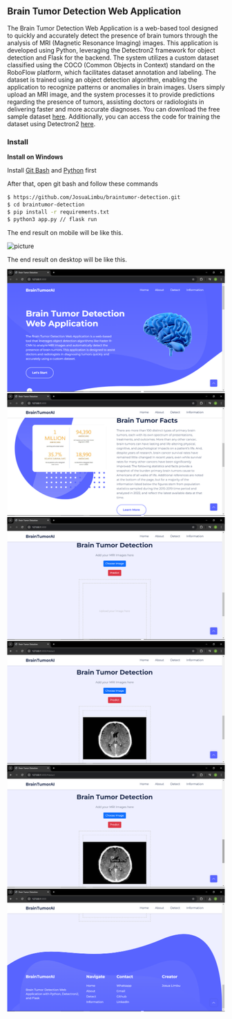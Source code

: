 ## Brain Tumor Detection Web Application

The Brain Tumor Detection Web Application is a web-based tool designed to quickly and accurately detect the presence of brain tumors through the analysis of MRI (Magnetic Resonance Imaging) images. This application is developed using Python, leveraging the Detectron2 framework for object detection and Flask for the backend. The system utilizes a custom dataset classified using the COCO (Common Objects in Context) standard on the RoboFlow platform, which facilitates dataset annotation and labeling. The dataset is trained using an object detection algorithm, enabling the application to recognize patterns or anomalies in brain images. Users simply upload an MRI image, and the system processes it to provide predictions regarding the presence of tumors, assisting doctors or radiologists in delivering faster and more accurate diagnoses. You can download the free sample dataset [here](https://bit.ly/Sampledataset_BrainTumor). Additionally, you can access the code for training the dataset using Detectron2 [here](https://colab.research.google.com/drive/10-3Uy2WMqbWTq0Z5XuDnOa3ctnNQECs7?usp=sharing).

### Install

**Install on Windows**

Install [Git Bash](https://git-scm.com/downloads) and [Python](https://www.python.org/downloads/) first

After that, open git bash and follow these commands

```bash
$ https://github.com/JosuaLimbu/braintumor-detection.git
$ cd braintumor-detection
$ pip install -r requirements.txt
$ python3 app.py // flask run
```

The end result on mobile will be like this.

![picture](static/img/picture.png)

The end result on desktop will be like this.

![picture1](static/img/picture1.png)
![picture2](static/img/picture2.png)
![picture3](static/img/picture3.png)
![picture4](static/img/picture4.png)
![picture5](static/img/picture5.png)
![picture6](static/img/picture6.png)
